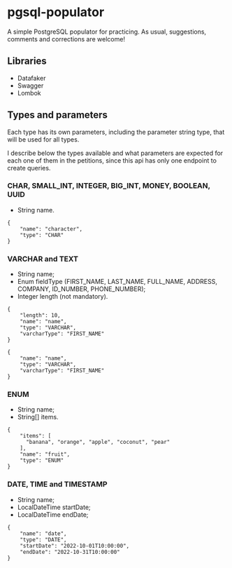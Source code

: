 # pgsql-populator
A simple PostgreSQL populator for practicing. As usual, suggestions, comments and corrections are welcome!

## Libraries

* Datafaker
* Swagger
* Lombok

## Types and parameters

Each type has its own parameters, including the parameter string type, that will be used for all types. 

I describe below the types available and what parameters are expected for each one of them in the petitions, since this api has only one endpoint to create queries.

### CHAR, SMALL_INT, INTEGER, BIG_INT, MONEY, BOOLEAN, UUID

* String name.

```
{
    "name": "character",
    "type": "CHAR"
}
```

### VARCHAR and TEXT

* String name;
* Enum fieldType (FIRST_NAME, LAST_NAME, FULL_NAME, ADDRESS, COMPANY, ID_NUMBER, PHONE_NUMBER);
* Integer length (not mandatory).

```
{
    "length": 10,
    "name": "name",
    "type": "VARCHAR",
    "varcharType": "FIRST_NAME"
} 

{
    "name": "name",
    "type": "VARCHAR",
    "varcharType": "FIRST_NAME"
}
```

### ENUM

* String name;
* String[] items.

```
{
    "items": [
      "banana", "orange", "apple", "coconut", "pear"
    ],
    "name": "fruit",
    "type": "ENUM"
}
```

### DATE, TIME and TIMESTAMP

* String name;
* LocalDateTime startDate;
* LocalDateTime endDate;

```
{
    "name": "date",
    "type": "DATE",
    "startDate": "2022-10-01T10:00:00",
    "endDate": "2022-10-31T10:00:00"
}
```
